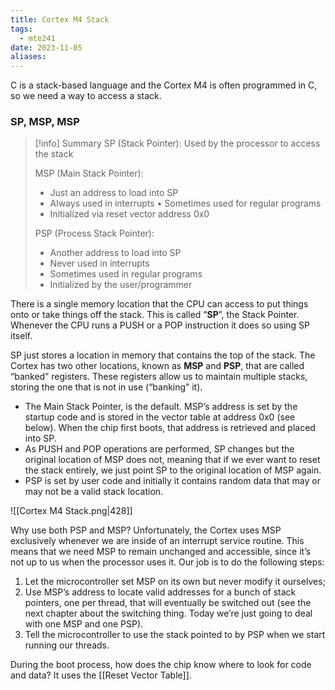 ```yaml
---
title: Cortex M4 Stack
tags:
  - mte241
date: 2023-11-05
aliases:
---
```

C is a stack-based language and the Cortex M4 is often programmed in C, so we need a way to access a stack.

### SP, MSP, MSP
>[!info] Summary
>SP (Stack Pointer): Used by the processor to access the stack
>
>MSP (Main Stack Pointer): 
>- Just an address to load into SP
>- Always used in interrupts • Sometimes used for regular programs
>- Initialized via reset vector address 0x0
>
>PSP (Process Stack Pointer):
>- Another address to load into SP
>- Never used in interrupts
>- Sometimes used in regular programs
>- Initialized by the user/programmer
>



There is a single memory location that the CPU can access to put things onto or take things off the stack. This is called “**SP**”, the Stack Pointer. Whenever the CPU runs a PUSH or a POP instruction it does so using SP itself. 

SP just stores a location in memory that contains the top of the stack. The Cortex has two other locations, known as **MSP** and **PSP**, that are called “banked” registers. These registers allow us to maintain multiple stacks, storing the one that is not in use (“banking” it). 
- The Main Stack Pointer, is the default. MSP’s address is set by the startup code and is stored in the vector table at address 0x0 (see below). When the chip first boots, that address is retrieved and placed into SP. 
- As PUSH and POP operations are performed, SP changes but the original location of MSP does not, meaning that if we ever want to reset the stack entirely, we just point SP to the original location of MSP again. 
- PSP is set by user code and initially it contains random data that may or may not be a valid stack location.

![[Cortex M4 Stack.png|428]]

Why use both PSP and MSP? Unfortunately, the Cortex uses MSP exclusively whenever we are inside of an interrupt service routine. This means that we need MSP to remain unchanged and accessible, since it’s not up to us when the processor uses it. Our job is to do the following steps: 
1. Let the microcontroller set MSP on its own but never modify it ourselves;
2. Use MSP’s address to locate valid addresses for a bunch of stack pointers, one per thread, that will eventually be switched out (see the next chapter about the switching thing. Today we’re just going to deal with one MSP and one PSP).
3. Tell the microcontroller to use the stack pointed to by PSP when we start running our threads.

During the boot process, how does the chip know where to look for code and data? It uses the [[Reset Vector Table]].
